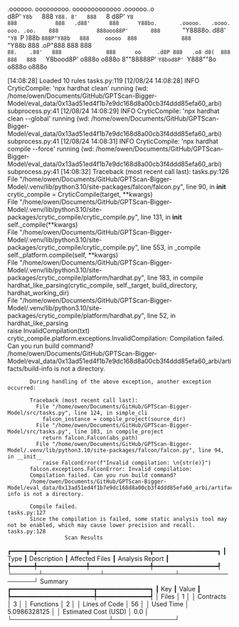 

  .oooooo.    ooooooooo.   ooooooooooooo  .oooooo..o                                 
 d8P'  `Y8b   `888   `Y88. 8'   888   `8 d8P'    `Y8                                 
888            888   .d88'      888      Y88bo.       .ooooo.   .oooo.   ooo. .oo.   
888            888ooo88P'       888       `"Y8888o.  d88' `"Y8 `P  )88b  `888P"Y88b  
888     ooooo  888              888           `"Y88b 888        .oP"888   888   888  
`88.    .88'   888              888      oo     .d8P 888   .o8 d8(  888   888   888  
 `Y8bood8P'   o888o            o888o     8""88888P'  `Y8bod8P' `Y888""8o o888o o888o                                                        


                                                                   

[14:08:28] Loaded 10 rules                                                                                                                                                                                                                  tasks.py:119
[12/08/24 14:08:28] INFO     CryticCompile: 'npx hardhat clean' running (wd: /home/owen/Documents/GitHub/GPTScan-Bigger-Model/eval_data/0x13ad51ed4f1b7e9dc168d8a00cb3f4ddd85efa60_arbi)                                                subprocess.py:41
[12/08/24 14:08:29] INFO     CryticCompile: 'npx hardhat clean --global' running (wd: /home/owen/Documents/GitHub/GPTScan-Bigger-Model/eval_data/0x13ad51ed4f1b7e9dc168d8a00cb3f4ddd85efa60_arbi)                                       subprocess.py:41
[12/08/24 14:08:31] INFO     CryticCompile: 'npx hardhat compile --force' running (wd: /home/owen/Documents/GitHub/GPTScan-Bigger-Model/eval_data/0x13ad51ed4f1b7e9dc168d8a00cb3f4ddd85efa60_arbi)                                      subprocess.py:41
[14:08:32] Traceback (most recent call last):                                                                                                                                                                                               tasks.py:126
             File "/home/owen/Documents/GitHub/GPTScan-Bigger-Model/.venv/lib/python3.10/site-packages/falcon/falcon.py", line 90, in __init__                                                                                                          
               crytic_compile = CryticCompile(target, **kwargs)                                                                                                                                                                                         
             File "/home/owen/Documents/GitHub/GPTScan-Bigger-Model/.venv/lib/python3.10/site-packages/crytic_compile/crytic_compile.py", line 131, in __init__                                                                                         
               self._compile(**kwargs)                                                                                                                                                                                                                  
             File "/home/owen/Documents/GitHub/GPTScan-Bigger-Model/.venv/lib/python3.10/site-packages/crytic_compile/crytic_compile.py", line 553, in _compile                                                                                         
               self._platform.compile(self, **kwargs)                                                                                                                                                                                                   
             File "/home/owen/Documents/GitHub/GPTScan-Bigger-Model/.venv/lib/python3.10/site-packages/crytic_compile/platform/hardhat.py", line 183, in compile                                                                                        
               hardhat_like_parsing(crytic_compile, self._target, build_directory, hardhat_working_dir)                                                                                                                                                 
             File "/home/owen/Documents/GitHub/GPTScan-Bigger-Model/.venv/lib/python3.10/site-packages/crytic_compile/platform/hardhat.py", line 52, in hardhat_like_parsing                                                                            
               raise InvalidCompilation(txt)                                                                                                                                                                                                            
           crytic_compile.platform.exceptions.InvalidCompilation: Compilation failed. Can you run build command?                                                                                                                                        
           /home/owen/Documents/GitHub/GPTScan-Bigger-Model/eval_data/0x13ad51ed4f1b7e9dc168d8a00cb3f4ddd85efa60_arbi/artifacts/build-info is not a directory.                                                                                          
                                                                                                                                                                                                                                                        
           During handling of the above exception, another exception occurred:                                                                                                                                                                          
                                                                                                                                                                                                                                                        
           Traceback (most recent call last):                                                                                                                                                                                                           
             File "/home/owen/Documents/GitHub/GPTScan-Bigger-Model/src/tasks.py", line 124, in simple_cli                                                                                                                                              
               falcon_instance = compile_project(source_dir)                                                                                                                                                                                            
             File "/home/owen/Documents/GitHub/GPTScan-Bigger-Model/src/tasks.py", line 103, in compile_project                                                                                                                                         
               return falcon.Falcon(abs_path)                                                                                                                                                                                                           
             File "/home/owen/Documents/GitHub/GPTScan-Bigger-Model/.venv/lib/python3.10/site-packages/falcon/falcon.py", line 94, in __init__                                                                                                          
               raise FalconError(f"Invalid compilation: \n{str(e)}")                                                                                                                                                                                    
           falcon.exceptions.FalconError: Invalid compilation:                                                                                                                                                                                          
           Compilation failed. Can you run build command?                                                                                                                                                                                               
           /home/owen/Documents/GitHub/GPTScan-Bigger-Model/eval_data/0x13ad51ed4f1b7e9dc168d8a00cb3f4ddd85efa60_arbi/artifacts/build-info is not a directory.                                                                                          
                                                                                                                                                                                                                                                        
           Compile failed.                                                                                                                                                                                                                  tasks.py:127
           Since the compilation is failed, some static analysis tool may not be enabled, which may cause lower precision and recall.                                                                                                       tasks.py:128
                      Scan Results                       
┏━━━━━━┳━━━━━━━━━━━━━┳━━━━━━━━━━━━━━━━┳━━━━━━━━━━━━━━━━━┓
┃ Type ┃ Description ┃ Affected Files ┃ Analysis Report ┃
┡━━━━━━╇━━━━━━━━━━━━━╇━━━━━━━━━━━━━━━━╇━━━━━━━━━━━━━━━━━┩
└──────┴─────────────┴────────────────┴─────────────────┘
                Summary                
┏━━━━━━━━━━━━━━━━━━━━━━┳━━━━━━━━━━━━━━┓
┃ Key                  ┃ Value        ┃
┡━━━━━━━━━━━━━━━━━━━━━━╇━━━━━━━━━━━━━━┩
│ Files                │ 1            │
│ Contracts            │ 3            │
│ Functions            │ 2            │
│ Lines of Code        │ 56           │
│ Used Time            │ 5.0986328125 │
│ Estimated Cost (USD) │ 0.0          │
└──────────────────────┴──────────────┘

